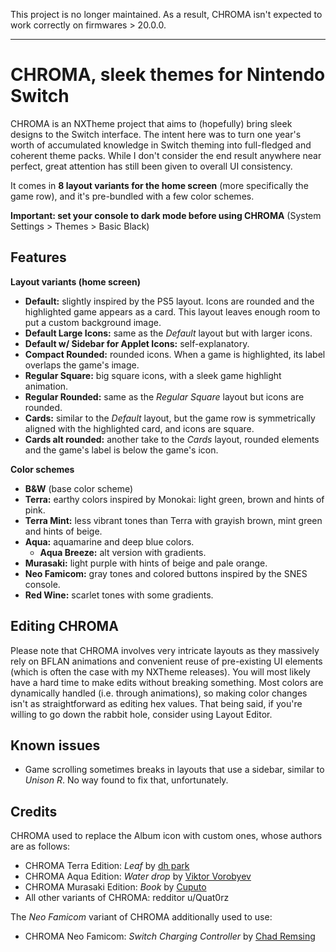 This project is no longer maintained. As a result, CHROMA isn't expected to work correctly on firmwares > 20.0.0.

---

# CHROMA, sleek themes for Nintendo Switch

CHROMA is an NXTheme project that aims to (hopefully) bring sleek designs to the Switch interface. The intent here was to turn one year's worth of accumulated knowledge in Switch theming into full-fledged and coherent theme packs. While I don't consider the end result anywhere near perfect, great attention has still been given to overall UI consistency.

It comes in **8 layout variants for the home screen** (more specifically the game row), and it's pre-bundled with a few color schemes.

**Important: set your console to dark mode before using CHROMA** (System Settings > Themes > Basic Black)

## Features

**Layout variants (home screen)**

- **Default:** slightly inspired by the PS5 layout. Icons are rounded and the highlighted game appears as a card. This layout leaves enough room to put a custom background image.
- **Default Large Icons:** same as the *Default* layout but with larger icons.
- **Default w/ Sidebar for Applet Icons:** self-explanatory.
- **Compact Rounded:** rounded icons. When a game is highlighted, its label overlaps the game's image.
- **Regular Square:** big square icons, with a sleek game highlight animation.
- **Regular Rounded:** same as the *Regular Square* layout but icons are rounded.
- **Cards:** similar to the *Default* layout, but the game row is symmetrically aligned with the highlighted card, and icons are square.
- **Cards alt rounded:** another take to the *Cards* layout, rounded elements and the game's label is below the game's icon.

**Color schemes**

- **B&W** (base color scheme)
- **Terra:** earthy colors inspired by Monokai: light green, brown and hints of pink.
- **Terra Mint:** less vibrant tones than Terra with grayish brown, mint green and hints of beige.
- **Aqua:** aquamarine and deep blue colors.
  - **Aqua Breeze:** alt version with gradients.
- **Murasaki:** light purple with hints of beige and pale orange.
- **Neo Famicom:** gray tones and colored buttons inspired by the SNES console.
- **Red Wine:** scarlet tones with some gradients.

## Editing CHROMA

Please note that CHROMA involves very intricate layouts as they massively rely on BFLAN animations and convenient reuse of pre-existing UI elements (which is often the case with my NXTheme releases). You will most likely have a hard time to make edits without breaking something. Most colors are dynamically handled (i.e. through animations), so making color changes isn't as straightforward as editing hex values. That being said, if you're willing to go down the rabbit hole, consider using Layout Editor.

## Known issues

- Game scrolling sometimes breaks in layouts that use a sidebar, similar to *Unison R*. No way found to fix that, unfortunately.

## Credits

CHROMA used to replace the Album icon with custom ones, whose authors are as follows:

- CHROMA Terra Edition: *Leaf* by [dh park](https://thenounproject.com/icon/leaf-5958752/)
- CHROMA Aqua Edition: *Water drop* by [Viktor Vorobyev](https://thenounproject.com/icon/water-drop-504908/)
- CHROMA Murasaki Edition: *Book* by [Cuputo](https://thenounproject.com/icon/book-4146408/)
- All other variants of CHROMA: redditor u/Quat0rz

The *Neo Famicom* variant of CHROMA additionally used to use:

- CHROMA Neo Famicom: *Switch Charging Controller* by [Chad Remsing](https://thenounproject.com/icon/switch-charging-controller-930118/)
